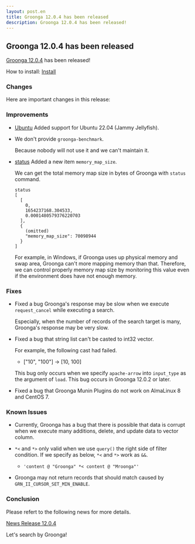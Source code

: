 ```yaml
---
layout: post.en
title: Groonga 12.0.4 has been released
description: Groonga 12.0.4 has been released!
---
```


## Groonga 12.0.4 has been released

[Groonga 12.0.4](/docs/news.html#release-12-0-4) has been released!

How to install: [Install](/docs/install.html)

### Changes

Here are important changes in this release:

### Improvements

* [Ubuntu](/docs/install/ubuntu.html) Added support for Ubuntu 22.04 (Jammy Jellyfish).

* We don't provide `groonga-benchmark`.

  Because nobody will not use it and we can't maintain it.

* [status](/docs/reference/commands/status.html) Added a new item ``memory_map_size``.

  We can get the total memory map size in bytes of Groonga with ``status`` command.

  ```
  status
  [
    [
      0,
      1654237168.304533,
      0.0001480579376220703
    ],
    {
      (omitted)
      "memory_map_size": 70098944
    }
  ]
  ```

  For example, in Windows, if Groonga uses up physical memory and swap area, Groonga can't more mapping memory than that.
  Therefore, we can control properly memory map size by monitoring this value even if the environment does have not enough memory.

### Fixes

* Fixed a bug Groonga's response may be slow when we execute ``request_cancel`` while executing a search.

  Especially, when the number of records of the search target is many, Groonga's response may be very slow.

* Fixed a bug that string list can't be casted to int32 vector.

  For example, the following cast had failed.

  * ["10", "100"] -> [10, 100]

  This bug only occurs when we specify ``apache-arrow`` into ``input_type`` as the argument of ``load``.
  This bug occurs in Groonga 12.0.2 or later.

* Fixed a bug that Groonga Munin Plugins do not work on AlmaLinux 8 and CentOS 7.

### Known Issues

* Currently, Groonga has a bug that there is possible that data is corrupt when we execute many additions, delete, and update data to vector column.

* ``*<`` and ``*>`` only valid when we use ``query()`` the right side of filter condition.
  If we specify as below, ``*<`` and ``*>`` work as ``&&``.

    * ``'content @ "Groonga" *< content @ "Mroonga"'``

* Groonga may not return records that should match caused by ``GRN_II_CURSOR_SET_MIN_ENABLE``.

### Conclusion

Please refert to the following news for more details.

[News Release 12.0.4](/docs/news.html#release-12-0-4)

Let's search by Groonga!
